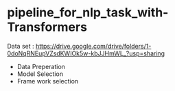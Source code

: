 # pipeline_for_nlp_task_with-Transformers

Data set : https://drive.google.com/drive/folders/1-0doNqRNEupVZsdKWIOk5w-kbJJHmWL_?usp=sharing

* Data Preperation
* Model Selection
* Frame work selection

